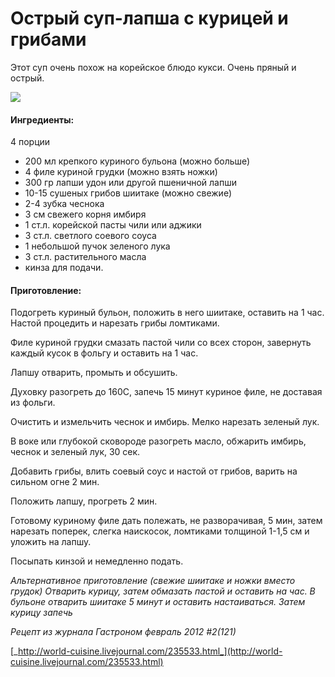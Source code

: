 # Острый суп-лапша с курицей и грибами

Этот суп очень похож на корейское блюдо кукси. Очень пряный и острый. 

 ![](https://s-media-cache-ak0.pinimg.com/564x/ec/88/13/ec88139620d8e6a535edbe68da7ef8c0.jpg)

#### Ингредиенты:

4 порции

* 200 мл крепкого куриного бульона \(можно больше\)
* 4 филе куриной грудки \(можно взять ножки\)
* 300 гр лапши удон или другой пшеничной лапши
* 10-15 сушеных грибов шиитаке \(можно свежие\)
* 2-4 зубка чеснока
* 3 см свежего корня имбиря
* 1 ст.л. корейской пасты чили или аджики
* 3 ст.л. светлого соевого соуса
* 1 небольшой пучок зеленого лука
* 3 ст.л. растительного масла
* кинза для подачи.

#### Приготовление:

Подогреть куриный бульон, положить в него шиитаке, оставить на 1 час. Настой процедить и нарезать грибы ломтиками.

Филе куриной грудки смазать пастой чили со всех сторон, завернуть каждый кусок в фольгу и оставить на 1 час.

Лапшу отварить, промыть и обсушить.

Духовку разогреть до 160С, запечь 15 минут куриное филе, не доставая из фольги.

Очистить и измельчить чеснок и имбирь. Мелко нарезать зеленый лук.

В воке или глубокой сковороде разогреть масло, обжарить имбирь, чеснок и зеленый лук, 30 сек.

Добавить грибы, влить соевый соус и настой от грибов, варить на сильном огне 2 мин.

Положить лапшу, прогреть 2 мин.

Готовому куриному филе дать полежать, не разворачивая, 5 мин, затем нарезать поперек, слегка наискосок, ломтиками толщиной 1-1,5 см и уложить на лапшу.

Посыпать кинзой и немедленно подать.

_Альтернативное приготовление \(свежие шиитаке и ножки вместо грудок\) Отварить курицу, затем обмазать пастой и оставить на час. В бульоне отварить шиитаке 5 минут и оставить настаиваться. Затем курицу запечь_

_Рецепт из журнала Гастроном февраль 2012 \#2\(121\)_

[_http://world-cuisine.livejournal.com/235533.html_](http://world-cuisine.livejournal.com/235533.html)

